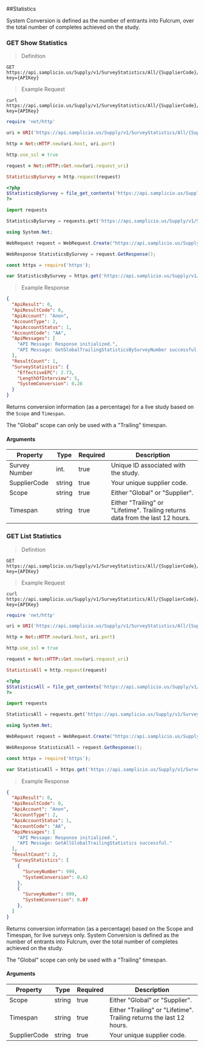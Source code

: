 ##Statistics

System Conversion is defined as the number of entrants into Fulcrum, over the total number of completes achieved on the study.

### GET Show Statistics

> Definition 

```plaintext
GET  https://api.samplicio.us/Supply/v1/SurveyStatistics/All/{SupplierCode}/{Scope}/{Timespan}?key={APIKey}
```
> Example Request

```shell
curl https://api.samplicio.us/Supply/v1/SurveyStatistics/All/{SupplierCode}/{Scope}/{Timespan}?key={APIKey}
```

```ruby
require 'net/http'

uri = URI('https://api.samplicio.us/Supply/v1/SurveyStatistics/All/{SupplierCode}/{Scope}/{Timespan}?key={APIKey}')

http = Net::HTTP.new(uri.host, uri.port)

http.use_ssl = true

request = Net::HTTP::Get.new(uri.request_uri)

StatisticsBySurvey = http.request(request) 
```

```php
<?php
$StatisticsBySurvey = file_get_contents('https://api.samplicio.us/Supply/v1/SurveyStatistics/BySurveyNumber/{SurveyNumber}/{SupplierCode}/{Scope}/{Timespan}?key={APIKey}');
?>
```

```python
import requests

StatisticsBySurvey = requests.get('https://api.samplicio.us/Supply/v1/SurveyStatistics/BySurveyNumber/{SurveyNumber}/{SupplierCode}/{Scope}/{Timespan}?key={APIKey}')
```
```csharp
using System.Net;

WebRequest request = WebRequest.Create("https://api.samplicio.us/Supply/v1/SurveyStatistics/BySurveyNumber/{SurveyNumber}/{SupplierCode}/{Scope}/{Timespan}?key={APIKey}");

WebResponse StatisticsBySurvey = request.GetResponse();
```
```javascript
const https = require('https');

var StatisticsBySurvey = https.get('https://api.samplicio.us/Supply/v1/SurveyStatistics/BySurveyNumber/{SurveyNumber}/{SupplierCode}/{Scope}/{Timespan}?key={APIKey}');
```

> Example Response

```json 
{
  "ApiResult": 0,
  "ApiResultCode": 0,
  "ApiAccount": "Anon",
  "AccountType": 2,
  "ApiAccountStatus": 1,
  "AccountCode": "AA",
  "ApiMessages": [
    "API Message: Response initialized.",
    "API Message: GetGlobalTrailingStatisticsBySurveyNumber successful."
  ],
  "ResultCount": 1,
  "SurveyStatistics": {
    "EffectiveEPC": 2.73,
    "LengthOfInterview": 5,
    "SystemConversion": 0.28
  }
}
```

Returns conversion information (as a percentage) for a live study based on the `Scope` and `Timespan`.    

<aside class="notice">The "Global" scope can only be used with a "Trailing" timespan.</aside>

#### Arguments

| Property                     | Type     | Required | Description                                                                                                                                  |
|------------------------------|----------|----------|----------------------------------------------------------------------------------------------------------------------------------------------|
| Survey Number                | int.     | true     | Unique ID associated with the study.                                                        |
| SupplierCode                 | string   | true     | Your unique supplier code.                                                        |
| Scope                        | string   | true     | Either "Global" or "Supplier".                                                             |
| Timespan                     | string   | true     | Either "Trailing" or "Lifetime". Trailing returns data from the last 12 hours.                                                            |

### GET List Statistics

> Definition 

```plaintext
GET  https://api.samplicio.us/Supply/v1/SurveyStatistics/All/{SupplierCode}/{Scope}/{Timespan}?key={APIKey}
```
> Example Request

```shell
curl https://api.samplicio.us/Supply/v1/SurveyStatistics/All/{SupplierCode}/{Scope}/{Timespan}?key={APIKey}
```

```ruby
require 'net/http'

uri = URI('https://api.samplicio.us/Supply/v1/SurveyStatistics/All/{SupplierCode}/{Scope}/{Timespan}?key={APIKey}')

http = Net::HTTP.new(uri.host, uri.port)

http.use_ssl = true

request = Net::HTTP::Get.new(uri.request_uri)

StatisticsAll = http.request(request) 
```

```php
<?php
$StatisticsAll = file_get_contents('https://api.samplicio.us/Supply/v1/SurveyStatistics/All/{SupplierCode}/{Scope}/{Timespan}?key={APIKey}');
?>
```

```python
import requests

StatisticsAll = requests.get('https://api.samplicio.us/Supply/v1/SurveyStatistics/All/{SupplierCode}/{Scope}/{Timespan}?key={APIKey}')
```
```csharp
using System.Net;

WebRequest request = WebRequest.Create("https://api.samplicio.us/Supply/v1/SurveyStatistics/All/{SupplierCode}/{Scope}/{Timespan}?key={APIKey}");

WebResponse StatisticsAll = request.GetResponse();
```
```javascript
const https = require('https');

var StatisticsAll = https.get('https://api.samplicio.us/Supply/v1/SurveyStatistics/All/{SupplierCode}/{Scope}/{Timespan}?key={APIKey}');
```

> Example Response

```json 
{
  "ApiResult": 0,
  "ApiResultCode": 0,
  "ApiAccount": "Anon",
  "AccountType": 2,
  "ApiAccountStatus": 1,
  "AccountCode": "AA",
  "ApiMessages": [
    "API Message: Response initialized.",
    "API Message: GetAllGlobalTrailingStatistics successful."
  ],
  "ResultCount": 2,
  "SurveyStatistics": [
    {
      "SurveyNumber": 999,
      "SystemConversion": 0.42
    },
    {
      "SurveyNumber": 999,
      "SystemConversion": 0.07
    },
  ]
}    
```

Returns conversion information (as a percentage) based on the Scope and Timespan, for live surveys only. System Conversion is defined as the number of entrants into Fulcrum, over the total number of completes achieved on the study.   

<aside class="notice">The "Global" scope can only be used with a "Trailing" timespan.</aside>

#### Arguments

| Property                     | Type     | Required | Description                                                                                                                                  |
|------------------------------|----------|----------|----------------------------------------------------------------------------------------------------------------------------------------------|
| Scope                        | string   | true     | Either "Global" or "Supplier".                                                             |
| Timespan                     | string   | true     | Either "Trailing" or "Lifetime". Trailing returns the last 12 hours.                                                            |
| SupplierCode                 | string   | true     | Your unique supplier code.                                                        |                                                      |
